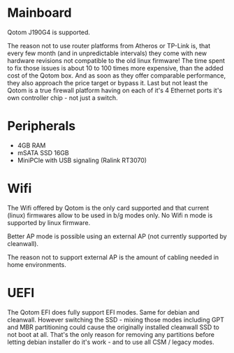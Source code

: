 # Mainboard

Qotom J190G4 is supported.

The reason not to use router platforms from Atheros or TP-Link is, that every few month (and in unpredictable intervals) they come with new hardware revisions not compatible to the old linux firmware! The time spent to fix those issues is about 10 to 100 times more expensive, than the added cost of the Qotom box. And as soon as they offer comparable performance, they also approach the price target or bypass it. Last but not least the Qotom is a true firewall platform having on each of it's 4 Ethernet ports it's own controller chip - not just a switch.


# Peripherals

- 4GB RAM
- mSATA SSD 16GB
- MiniPCIe with USB signaling (Ralink RT3070)


# Wifi

The Wifi offered by Qotom is the only card supported and that current (linux) firmwares allow to be used in b/g modes only.
No Wifi n mode is supported by linux firmware.

Better AP mode is possible using an external AP (not currently supported by cleanwall).

The reason not to support external AP is the amount of cabling needed in home environments.


# UEFI

The Qotom EFI does fully support EFI modes. Same for debian and cleanwall. However switching the SSD - mixing those modes including GPT and MBR partitioning could cause the originally installed cleanwall SSD to not boot at all. That's the only reason for removing any partitions before letting debian installer do it's work - and to use all CSM / legacy modes.


